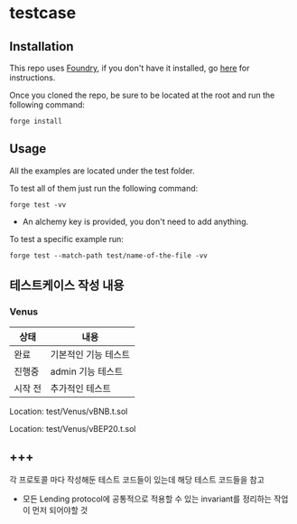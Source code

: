 # testcase

## Installation

This repo uses [Foundry](https://github.com/foundry-rs/foundry), if you don't have it installed, go [here](https://book.getfoundry.sh/getting-started/installation) for instructions. 

Once you cloned the repo, be sure to be located at the root and run the following command:

```
forge install 
```

## Usage 

All the examples are located under the test folder. 

To test all of them just run the following command: 

```
forge test -vv
```
* An alchemy key is provided, you don't need to add anything. 

To test a specific example run: 
```
forge test --match-path test/name-of-the-file -vv
```
## 테스트케이스 작성 내용
### Venus

|상태|내용|
|--|------|
|완료|기본적인 기능 테스트|
|진행중|admin 기능 테스트|
|시작 전|추가적인 테스트|

Location: test/Venus/vBNB.t.sol 

Location: test/Venus/vBEP20.t.sol 

## +++

각 프로토콜 마다 작성해둔 테스트 코드들이 있는데 해당 테스트 코드들을 참고

- 모든 Lending protocol에 공통적으로 적용할 수 있는 invariant를 정리하는 작업이 먼저 되어야할 것


